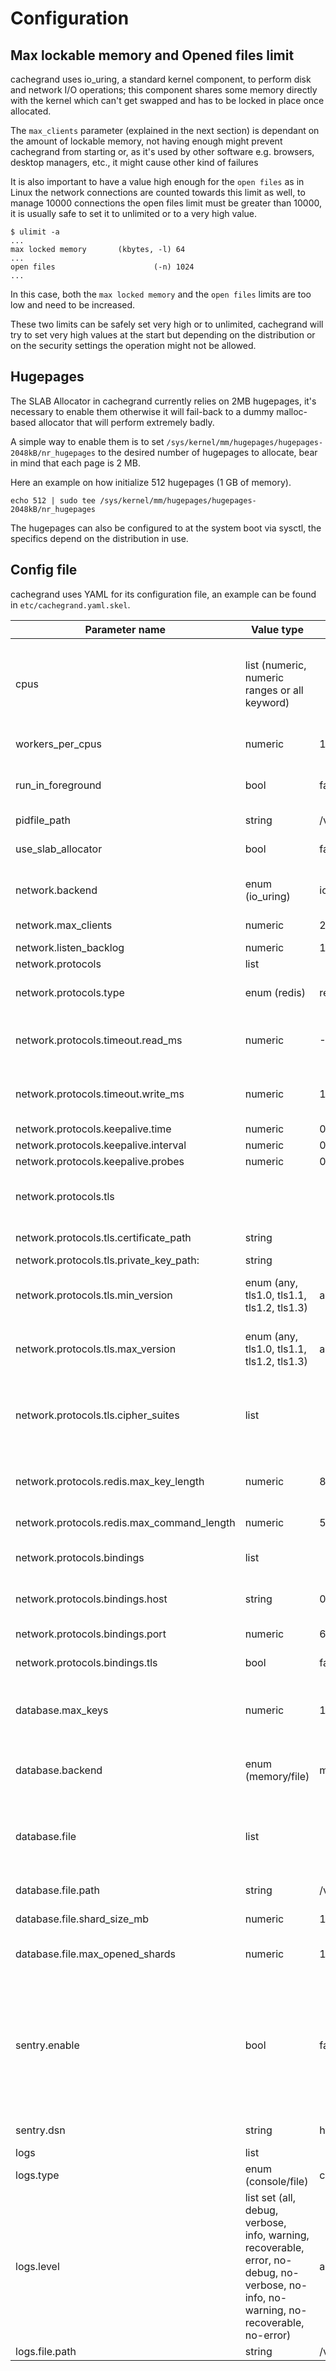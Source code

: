 Configuration
=============

## Max lockable memory and Opened files limit

cachegrand uses io_uring, a standard kernel component, to perform disk and network I/O operations; this component shares
some memory directly with the kernel which can't get swapped and has to be locked in place once allocated.

The `max_clients` parameter (explained in the next section) is dependant on the amount of lockable memory, not having
enough might prevent cachegrand from starting or, as it's used by other software e.g. browsers, desktop managers, etc.,
it might cause other kind of failures

It is also important to have a value high enough for the `open files` as in Linux the network connections are counted
towards this limit as well, to manage 10000 connections the open files limit must be greater than 10000, it is
usually safe to set it to unlimited or to a very high value.

```shell
$ ulimit -a
...
max locked memory       (kbytes, -l) 64
...
open files                      (-n) 1024
...
```

In this case, both the `max locked memory` and the `open files` limits are too low and need to be increased.

These two limits can be safely set very high or to unlimited, cachegrand will try to set very high values at the start
but depending on the distribution or on the security settings the operation might not be allowed.

## Hugepages

The SLAB Allocator in cachegrand currently relies on 2MB hugepages, it's necessary to enable them otherwise it will
fail-back to a dummy malloc-based allocator that will perform extremely badly.

A simple way to enable them is to set `/sys/kernel/mm/hugepages/hugepages-2048kB/nr_hugepages` to the desired number of
hugepages to allocate, bear in mind that each page is 2 MB.

Here an example on how initialize 512 hugepages (1 GB of memory).
```shell
echo 512 | sudo tee /sys/kernel/mm/hugepages/hugepages-2048kB/nr_hugepages
```

The hugepages can also be configured to at the system boot via sysctl, the specifics depend on the distribution in use. 

## Config file

cachegrand uses YAML for its configuration file, an example can be found in `etc/cachegrand.yaml.skel`.

| Parameter name                             | Value type                                                                                                                             | Default value                                                             | Documentation                                                                                                                                                                                    |
|--------------------------------------------|----------------------------------------------------------------------------------------------------------------------------------------|---------------------------------------------------------------------------|--------------------------------------------------------------------------------------------------------------------------------------------------------------------------------------------------|
| cpus                                       | list (numeric, numeric ranges or all keyword)                                                                                          |                                                                           | List of cpus to bind on, values can be provided as numbers, numeric ranges or the special keyward `all` to bind on all the available cpus                                                        |
| workers_per_cpus                           | numeric                                                                                                                                | 1                                                                         | Number of worksers per cpu, suggested 1                                                                                                                                                          |
| run_in_foreground                          | bool                                                                                                                                   | false                                                                     | True/false flag to run cachegrand in the foregrand (currently unsupported)                                                                                                                       |
| pidfile_path                               | string                                                                                                                                 | /var/run/cachegrand/cachegrand.pid                                        | Path to the pid file                                                                                                                                                                             |
| use_slab_allocator                         | bool                                                                                                                                   | false                                                                     | Enable or disable the slab allocator, requires hugepages available                                                                                                                               |
| network.backend                            | enum (io_uring)                                                                                                                        | io_uring                                                                  | Set the backend for the network, allowed values *io_uring*                                                                                                                                       |
| network.max_clients                        | numeric                                                                                                                                | 250                                                                       | Max amount of clients that can connect                                                                                                                                                           |
| network.listen_backlog                     | numeric                                                                                                                                | 100                                                                       | Max listen backlog                                                                                                                                                                               |
| network.protocols                          | list                                                                                                                                   |                                                                           |                                                                                                                                                                                                  |
| network.protocols.type                     | enum (redis)                                                                                                                           | redis                                                                     | Set the type of protocol, allowed values *redis*                                                                                                                                                 |
| network.protocols.timeout.read_ms          | numeric                                                                                                                                | -1                                                                        | Read timeout in milliseconds, -1 to disable it or greater than 0 to enable it                                                                                                                    |
| network.protocols.timeout.write_ms         | numeric                                                                                                                                | 10000                                                                     | Write timeout in milliseconds, -1 to disable it or greater than 0 to enable it                                                                                                                   |
| network.protocols.keepalive.time           | numeric                                                                                                                                | 0                                                                         | Currently unsupported                                                                                                                                                                            |
| network.protocols.keepalive.interval       | numeric                                                                                                                                | 0                                                                         | Currently unsupported                                                                                                                                                                            |
| network.protocols.keepalive.probes         | numeric                                                                                                                                | 0                                                                         | Currently unsupported                                                                                                                                                                            |
| network.protocols.tls                      |                                                                                                                                        |                                                                           | Optional block of parameters to enable encryption for the protocol                                                                                                                               |
| network.protocols.tls.certificate_path     | string                                                                                                                                 |                                                                           | Path to the certificate in x509 format                                                                                                                                                           |
| network.protocols.tls.private_key_path:    | string                                                                                                                                 |                                                                           | Path to the private key                                                                                                                                                                          |
| network.protocols.tls.min_version          | enum (any, tls1.0, tls1.1, tls1.2, tls1.3)                                                                                             | any                                                                       | Max TLS version allowed, allowed options any:, tls1.0, tls1.1, tls1.2, tls1.3                                                                                                                    |
| network.protocols.tls.max_version          | enum (any, tls1.0, tls1.1, tls1.2, tls1.3)                                                                                             | any                                                                       | Max TLS version allowed, allowed options any:, tls1.0, tls1.1, tls1.2, tls1.3                                                                                                                    |
| network.protocols.tls.cipher_suites        | list                                                                                                                                   |                                                                           | Cipher suites allowed, run //path/to/cachegrand-server --list-tls-cipher-suites to get the full list                                                                                             |
| network.protocols.redis.max_key_length     | numeric                                                                                                                                | 8192                                                                      | Maximum allowed key length, it can't be greater than 65536 bytes                                                                                                                                 |
| network.protocols.redis.max_command_length | numeric                                                                                                                                | 536870912                                                                 | Maximum allowed command length                                                                                                                                                                   |
| network.protocols.bindings                 | list                                                                                                                                   |                                                                           | List of bindings to listen on (host / port tuples)                                                                                                                                               |
| network.protocols.bindings.host            | string                                                                                                                                 | 0.0.0.0                                                                   | IP Address to bind on, can be IPv4 or IPv6 if enabled in the system                                                                                                                              |
| network.protocols.bindings.port            | numeric                                                                                                                                | 6379                                                                      | Port to listen on, ports <= 1024 require root                                                                                                                                                    |
| network.protocols.bindings.tls             | bool                                                                                                                                   | false                                                                     | Enable or disable TLS for a specific binding                                                                                                                                                     |
| database.max_keys                          | numeric                                                                                                                                | 1000000                                                                   | cachegrand *currently* doesn't autoresize the hashtable, the amount of allowed keys is fixed                                                                                                     |
| database.backend                           | enum (memory/file)                                                                                                                     | memory                                                                    | Set the type of backend, allowed values *memory* and *file*                                                                                                                                      |
| database.file                              | list                                                                                                                                   |                                                                           | The current implementation of the file backend is a PoC and it's limited in performances and functionalities                                                                                     |
| database.file.path                         | string                                                                                                                                 | /var/lib/cachegrand                                                       | Path to a folder to be used for the shards                                                                                                                                                       |
| database.file.shard_size_mb                | numeric                                                                                                                                | 100                                                                       | Maximum size of a shard in MB                                                                                                                                                                    |
| database.file.max_opened_shards            | numeric                                                                                                                                | 1000                                                                      | Maximum number of shards opened (unsupported)                                                                                                                                                    |
| sentry.enable                              | bool                                                                                                                                   | false                                                                     | If enabled and if the dsn is provided, in case of a crash a minidump is automatically generated and uploaded to sentry.io - data stored in cachegrand get be uploaded if part of the stacktrace! |
| sentry.dsn                                 | string                                                                                                                                 | https://05dd54814d8149cab65ba2987d560340@o590814.ingest.sentry.io/5740234 | DSN to use with the sentry.io service                                                                                                                                                            |
| logs                                       | list                                                                                                                                   |                                                                           | List of log sinks                                                                                                                                                                                |
| logs.type                                  | enum (console/file)                                                                                                                    | console and file                                                          |                                                                                                                                                                                                  |
| logs.level                                 | list set (all, debug, verbose, info, warning, recoverable, error, no-debug, no-verbose, no-info, no-warning, no-recoverable, no-error) | all, no-verbose, no-debug                                                 | Log level                                                                                                                                                                                        |
| logs.file.path                             | string                                                                                                                                 | /var/log/cachegrand/cachegrand.log                                        | Path to the log file                                                                                                                                                                             |
